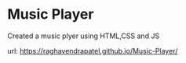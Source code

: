 # Music Player
 Created a music plyer using HTML,CSS and JS
 
url: https://raghavendrapatel.github.io/Music-Player/
